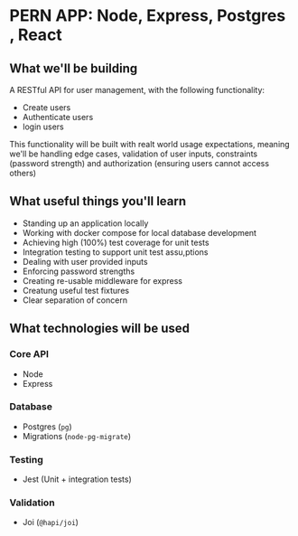 # PERN APP: Node, Express, Postgres , React

## What we'll be building

A RESTful API for user management, with the following functionality:

- Create users
- Authenticate users
- login users


This functionality will be built with realt world usage expectations, meaning we'll be handling edge cases, validation of user inputs, constraints (password strength) and authorization (ensuring users cannot access others)

## What useful things you'll learn

- Standing up an application locally
- Working with docker compose for local database development
- Achieving high (100%) test coverage for unit tests
- Integration testing to support unit test assu,ptions
- Dealing with user provided inputs
- Enforcing password strengths
- Creating re-usable middleware for express
- Creatung useful test fixtures
- Clear separation of concern

## What technologies will be used

### Core API
- Node
- Express

### Database

- Postgres (`pg`)
- Migrations (`node-pg-migrate`)

### Testing
  
- Jest (Unit + integration tests)

### Validation

- Joi (`@hapi/joi`)
